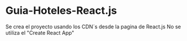 # Guia-Hoteles-React.js 
Se crea el proyecto usando los CDN´s desde la pagina de React.js 
No se utiliza el "Create React App"